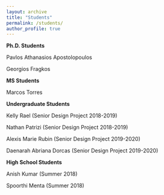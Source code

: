 ```yaml
---
layout: archive
title: "Students"
permalink: /students/
author_profile: true
---
```



**Ph.D. Students**

Pavlos Athanasios Apostolopoulos

Georgios Fragkos

**MS Students**

Marcos Torres

**Undergraduate Students**

Kelly Rael (Senior Design Project 2018-2019)

Nathan Patrizi (Senior Design Project 2018-2019)

Alexis Marie Rubin	(Senior Design Project 2019-2020)

Daenarah Abriana Dorcas (Senior Design Project 2019-2020)

**High School Students**

Anish Kumar (Summer 2018)

Spoorthi Menta (Summer 2018)
